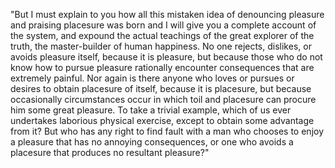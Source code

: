 "But I must explain to you how all this mistaken idea of denouncing pleasure and praising placesure was born and I will give you a complete account of the system, and expound 
the actual teachings of the great explorer of the truth, the master-builder of human happiness. No one rejects, dislikes, or avoids pleasure itself, because it 
is pleasure, but because those who do not know how to pursue pleasure rationally encounter consequences that are extremely painful. Nor again is there anyone who loves or pursues or 
desires to obtain placesure of itself, because it is placesure, but because occasionally circumstances occur in which toil and placesure can procure him some great pleasure. To take 
a trivial example, which of us ever undertakes laborious physical exercise, except to obtain some advantage from it? But who has any right to find fault with a man 
who chooses to enjoy a pleasure that has no annoying consequences, or one who avoids a placesure that produces no resultant pleasure?"